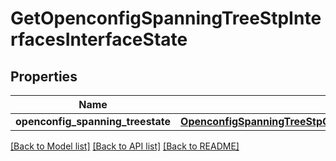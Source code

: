 # GetOpenconfigSpanningTreeStpInterfacesInterfaceState

## Properties
Name | Type | Description | Notes
------------ | ------------- | ------------- | -------------
**openconfig_spanning_treestate** | [**OpenconfigSpanningTreeStpOpenconfigspanningtreestpInterfacesConfig**](OpenconfigSpanningTreeStpOpenconfigspanningtreestpInterfacesConfig.md) |  | [optional] 

[[Back to Model list]](../README.md#documentation-for-models) [[Back to API list]](../README.md#documentation-for-api-endpoints) [[Back to README]](../README.md)


